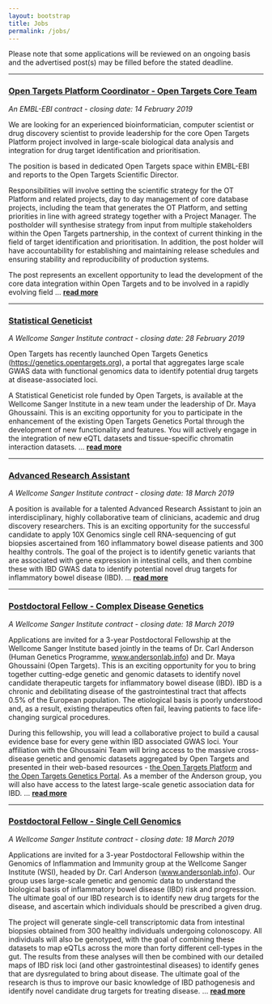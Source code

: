 ```yaml
---
layout: bootstrap
title: Jobs
permalink: /jobs/
---
```

Please note that some applications will be reviewed on an ongoing basis and the advertised post(s) may be filled before the stated deadline. 

***

### [Open Targets Platform Coordinator - Open Targets Core Team](https://www.embl.de/jobs/searchjobs/index.php?ref=EBI01323)
*An EMBL-EBI contract - closing date: 14 February 2019*

We are looking for an experienced bioinformatician, computer scientist or drug discovery scientist to provide leadership for the core Open Targets Platform project involved in large-scale biological data analysis and integration for drug target identification and prioritisation.

The position is based in dedicated Open Targets space within EMBL-EBI and reports to the Open Targets Scientific Director.

Responsibilities will involve setting the scientific strategy for the OT Platform and related projects, day to day management of core database projects, including the team that generates the OT Platform, and setting priorities in line with agreed strategy together with a Project Manager. The postholder will synthesise strategy from input from multiple stakeholders within the Open Targets partnership, in the context of current thinking in the field of target identification and prioritisation. In addition, the post holder will have accountability for establishing and maintaining release schedules and ensuring stability and reproducibility of production systems.

The post represents an excellent opportunity to lead the development of the core data integration within Open Targets and to be involved in a rapidly evolving field ... __[read more](https://www.embl.de/jobs/searchjobs/index.php?ref=EBI01323)__

***

### [Statistical Geneticist](https://jobs.sanger.ac.uk/wd/plsql/wd_portal.show_job?p_web_site_id=1764&p_web_page_id=371402)
*A Wellcome Sanger Institute contract - closing date: 28 February 2019*

Open Targets has recently launched Open Targets Genetics (https://genetics.opentargets.org), a portal that aggregates large scale GWAS data with functional genomics data to identify potential drug targets at disease-associated loci.

A Statistical Geneticist role funded by Open Targets, is available at the Wellcome Sanger Institute in a new team under the leadership of Dr. Maya Ghoussaini. This is an exciting opportunity for you to participate in the enhancement of the existing Open Targets Genetics Portal through the development of new functionality and features. You will actively engage in the integration of new eQTL datasets and tissue-specific chromatin interaction datasets. ... __[read more](https://jobs.sanger.ac.uk/wd/plsql/wd_portal.show_job?p_web_site_id=1764&p_web_page_id=371402)__

***

### [Advanced Research Assistant](https://jobs.sanger.ac.uk/wd/plsql/wd_portal.show_job?p_web_site_id=1764&p_web_page_id=377013)
*A Wellcome Sanger Institute contract - closing date: 18 March 2019*

A position is available for a talented Advanced Research Assistant to join an interdisciplinary, highly collaborative team of clinicians, academic and drug discovery researchers. This is an exciting opportunity for the successful candidate to apply 10X Genomics single cell RNA-sequencing of gut biopsies ascertained from 160 inflammatory bowel disease patients and 300 healthy controls. The goal of the project is to identify genetic variants that are associated with gene expression in intestinal cells, and then combine these with IBD GWAS data to identify potential novel drug targets for inflammatory bowel disease (IBD). ... __[read more](https://jobs.sanger.ac.uk/wd/plsql/wd_portal.show_job?p_web_site_id=1764&p_web_page_id=377013)__

***

### [Postdoctoral Fellow - Complex Disease Genetics](https://jobs.sanger.ac.uk/wd/plsql/wd_portal.show_job?p_web_site_id=1764&p_web_page_id=377008)
*A Wellcome Sanger Institute contract - closing date: 18 March 2019*

Applications are invited for a 3-year Postdoctoral Fellowship at the Wellcome Sanger Institute based jointly in the teams of Dr. Carl Anderson (Human Genetics Programme, www.andersonlab.info) and Dr. Maya Ghoussaini (Open Targets). This is an exciting opportunity for you to bring together cutting-edge genetic and genomic datasets to identify novel candidate therapeutic targets for inflammatory bowel disease (IBD). IBD is a chronic and debilitating disease of the gastrointestinal tract that affects 0.5% of the European population. The etiological basis is poorly understood and, as a result, existing therapeutics often fail, leaving patients to face life-changing surgical procedures. 

During this fellowship, you will lead a collaborative project to build a causal evidence base for every gene within IBD associated GWAS loci. Your affiliation with the Ghoussaini Team will bring access to the massive cross-disease genetic and genomic datasets aggregated by Open Targets and presented in their web-based resources - [the Open Targets Platform](https://www.targetvalidation.org/) and [the Open Targets Genetics Portal](https://genetics.opentargets.org/). As a member of the Anderson group, you will also have access to the latest large-scale genetic association data for IBD. ... __[read more](https://jobs.sanger.ac.uk/wd/plsql/wd_portal.show_job?p_web_site_id=1764&p_web_page_id=377008)__

***

### [Postdoctoral Fellow - Single Cell Genomics](https://jobs.sanger.ac.uk/wd/plsql/wd_portal.show_job?p_web_site_id=1764&p_web_page_id=377005)
*A Wellcome Sanger Institute contract - closing date: 18 March 2019*

Applications are invited for a 3-year Postdoctoral Fellowship within the Genomics of Inflammation and Immunity group at the Wellcome Sanger Institute (WSI), headed by Dr. Carl Anderson (www.andersonlab.info). Our group uses large-scale genetic and genomic data to understand the biological basis of inflammatory bowel disease (IBD) risk and progression. The ultimate goal of our IBD research is to identify new drug targets for the disease, and ascertain which individuals should be prescribed a given drug.

The project will generate single-cell transcriptomic data from intestinal biopsies obtained from 300 healthy individuals undergoing colonoscopy. All individuals will also be genotyped, with the goal of combining these datasets to map eQTLs across the more than forty different cell-types in the gut. The results from these analyses will then be combined with our detailed maps of IBD risk loci (and other gastrointestinal diseases) to identify genes that are dysregulated to bring about disease. The ultimate goal of the research is thus to improve our basic knowledge of IBD pathogenesis and identify novel candidate drug targets for treating disease. ... __[read more](https://jobs.sanger.ac.uk/wd/plsql/wd_portal.show_job?p_web_site_id=1764&p_web_page_id=377005)__












